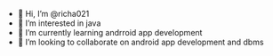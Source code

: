 - 👋 Hi, I’m @richa021
- 👀 I’m interested in java 
- 🌱 I’m currently learning andrroid app development
- 💞️ I’m looking to collaborate on android app development and dbms

<!---
richa021/richa021 is a ✨ special ✨ repository because its `README.md` (this file) appears on your GitHub profile.
You can click the Preview link to take a look at your changes.
--->
